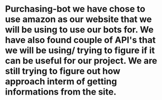 # Purchasing-bot we have chose to use amazon as our website that we will be using to use our bots for. We have also found couple of API's that we will be using/ trying to figure if it can be useful for our project. We are still trying to figure out how approach interm of getting informations from the site.
